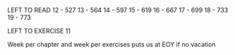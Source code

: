 LEFT TO READ
12 - 527
13 - 564
14 - 597
15 - 619
16 - 667
17 - 699
18 - 733
19 - 773

LEFT TO EXERCISE
11


Week per chapter and week per exercises puts us at EOY if no vacation